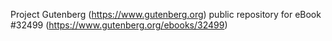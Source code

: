 Project Gutenberg (https://www.gutenberg.org) public repository for eBook #32499 (https://www.gutenberg.org/ebooks/32499)
